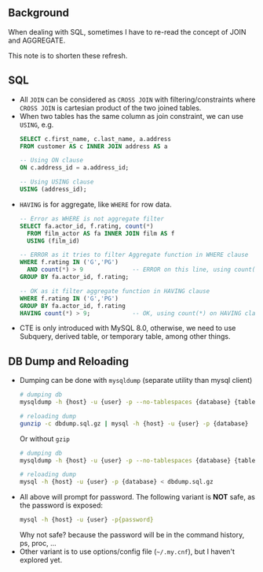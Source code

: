 ## Background

When dealing with SQL, sometimes I have to re-read the concept of JOIN and AGGREGATE.

This note is to shorten these refresh.

## SQL
* All `JOIN` can be considered as `CROSS JOIN` with filtering/constraints where
  `CROSS JOIN` is cartesian product of the two joined tables.
* When two tables has the same column as join constraint, we can use `USING`, e.g.
  ```SQL
  SELECT c.first_name, c.last_name, a.address
  FROM customer AS c INNER JOIN address AS a

  -- Using ON clause
  ON c.address_id = a.address_id;

  -- Using USING clause
  USING (address_id);
  ```
* `HAVING` is for aggregate, like `WHERE` for row data.
  ```SQL
  -- Error as WHERE is not aggregate filter
  SELECT fa.actor_id, f.rating, count(*)
    FROM film_actor AS fa INNER JOIN film AS f
    USING (film_id)

  -- ERROR as it tries to filter Aggregate function in WHERE clause
  WHERE f.rating IN ('G','PG')
    AND count(*) > 9              -- ERROR on this line, using count(*) on WHERE
  GROUP BY fa.actor_id, f.rating;

  -- OK as it filter aggregate function in HAVING clause
  WHERE f.rating IN ('G','PG')
  GROUP BY fa.actor_id, f.rating
  HAVING count(*) > 9;            -- OK, using count(*) on HAVING clause
  ```
* CTE is only introduced with MySQL 8.0, otherwise, we need to use Subquery, derived table, or temporary table, among other things.

## DB Dump and Reloading
* Dumping can be done with `mysqldump` (separate utility than mysql client)
  ```bash
  # dumping db
  mysqldump -h {host} -u {user} -p --no-tablespaces {database} {table} | gzip > dbdump.sql.gz

  # reloading dump
  gunzip -c dbdump.sql.gz | mysql -h {host} -u {user} -p {database}
  ```
  Or without `gzip`
  ```bash
  # dumping db
  mysqldump -h {host} -u {user} -p --no-tablespaces {database} {table} > dbdump.sql

  # reloading dump
  mysql -h {host} -u {user} -p {database} < dbdump.sql.gz
  ```
* All above will prompt for password. The following variant is **NOT** safe, as the password is exposed:
  ```bash
  mysql -h {host} -u {user} -p{password}
  ```
  Why not safe? because the password will be in the command history, ps, proc, ...
* Other variant is to use options/config file (`~/.my.cnf`), but I haven't explored yet.